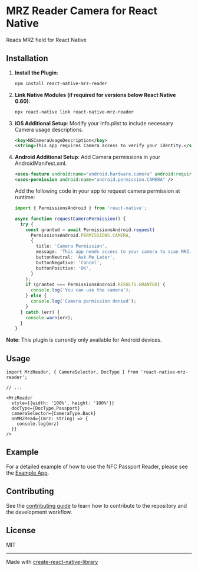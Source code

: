# MRZ Reader Camera for React Native

Reads MRZ field for React Native

## Installation

1. **Install the Plugin**:
   ```sh
   npm install react-native-mrz-reader
   ```
2. **Link Native Modules (if required for versions below React Native 0.60)**:
   ```sh
   npx react-native link react-native-mrz-reader
   ```
3. **iOS Additional Setup**: Modify your Info.plist to include necessary Camera usage descriptions.
   ```xml
   <key>NSCameraUsageDescription</key>
   <string>This app requires Camera access to verify your identity.</string>
   ```
4. **Android Additional Setup**: Add Camera permissions in your AndroidManifest.xml.

   ```xml
   <uses-feature android:name="android.hardware.camera" android:required="false" />
   <uses-permission android:name="android.permission.CAMERA" />
   ```

   Add the following code in your app to request camera permission at runtime:

   ```ts
   import { PermissionsAndroid } from 'react-native';

   async function requestCameraPermission() {
     try {
       const granted = await PermissionsAndroid.request(
         PermissionsAndroid.PERMISSIONS.CAMERA,
         {
           title: 'Camera Permission',
           message: 'This app needs access to your camera to scan MRZ.',
           buttonNeutral: 'Ask Me Later',
           buttonNegative: 'Cancel',
           buttonPositive: 'OK',
         }
       );
       if (granted === PermissionsAndroid.RESULTS.GRANTED) {
         console.log('You can use the camera');
       } else {
         console.log('Camera permission denied');
       }
     } catch (err) {
       console.warn(err);
     }
   }
   ```

**Note**: This plugin is currently only available for Android devices.

## Usage

```tsx
import MrzReader, { CameraSelector, DocType } from 'react-native-mrz-reader';

// ...

<MrzReader
  style={{width: '100%', height: '100%'}}
  docType={DocType.Passport}
  cameraSelector={CameraType.Back}
  onMRZRead={(mrz: string) => {
    console.log(mrz)
  }}
/>
```

## Example

For a detailed example of how to use the NFC Passport Reader, please see the [Example App](example/src/App.tsx).

## Contributing

See the [contributing guide](CONTRIBUTING.md) to learn how to contribute to the repository and the development workflow.

## License

MIT

---

Made with [create-react-native-library](https://github.com/callstack/react-native-builder-bob)
